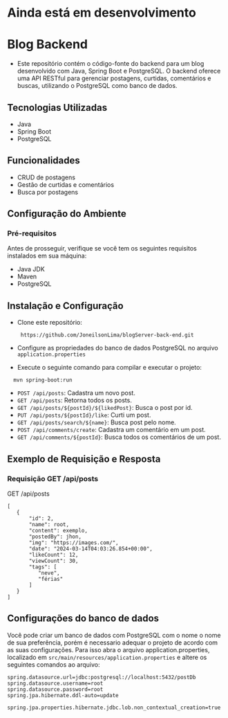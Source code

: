 # Ainda está em desenvolvimento 
# Blog Backend 
- Este repositório contém o código-fonte do backend para um blog desenvolvido com Java, Spring Boot e PostgreSQL. O backend oferece uma API RESTful para gerenciar postagens, curtidas, comentários e buscas, utilizando o PostgreSQL como banco de dados.

## Tecnologias Utilizadas
- Java
- Spring Boot
- PostgreSQL

## Funcionalidades
- CRUD de postagens
- Gestão de curtidas e comentários
- Busca por postagens

## Configuração do Ambiente
### Pré-requisitos
Antes de prosseguir, verifique se você tem os seguintes requisitos instalados em sua máquina:
- Java JDK
- Maven
- PostgreSQL

## Instalação e Configuração
- Clone este repositório:
  ```
   https://github.com/JoneilsonLima/blogServer-back-end.git
  ```
- Configure as propriedades do banco de dados PostgreSQL no arquivo 
`application.properties`

- Execute o seguinte comando para compilar e executar o projeto:
```
  mvn spring-boot:run
```

- `POST /api/posts`: Cadastra um novo post.
- `GET /api/posts`: Retorna todos os posts.
- `GET /api/posts/${postId}/${likedPost}`: Busca o post por id.
- `PUT /api/posts/${postId}/like`: Curti um post.
- `GET /api/posts/search/${name}`: Busca post pelo nome.
- `POST /api/comments/create`: Cadastra um comentário em um post.
- `GET /api/comments/${postId}`: Busca todos os comentários de um post.

## Exemplo de Requisição e Resposta
### Requisição GET /api/posts

GET /api/posts
```
[
   {
       "id": 2,
       "name": root,
       "content": exemplo,
       "postedBy": jhon,
       "img": "https://images.com/",
       "date": "2024-03-14T04:03:26.854+00:00",
       "likeCount": 12,
       "viewCount": 30,
       "tags": [
          "neve",
          "férias"
       ]
   }
]
```

## Configurações do banco de dados
Você pode criar um banco de dados com PostgreSQL com o nome o nome de sua preferência, porém é necessario adequar o projeto de acordo com as suas configurações. Para isso abra o arquivo application.properties, localizado em `src/main/resources/application.properties` e altere os seguintes comandos ao arquivo:

```
spring.datasource.url=jdbc:postgresql://localhost:5432/postDb
spring.datasource.username=root
spring.datasource.password=root
spring.jpa.hibernate.ddl-auto=update

spring.jpa.properties.hibernate.jdbc.lob.non_contextual_creation=true
```
